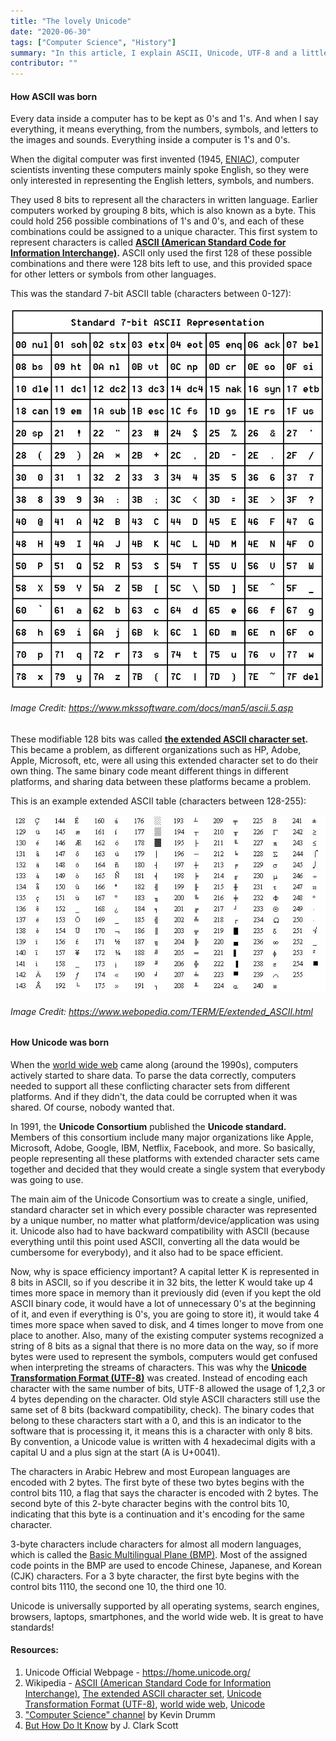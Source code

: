 ```yaml
---
title: "The lovely Unicode"
date: "2020-06-30"
tags: ["Computer Science", "History"]
summary: "In this article, I explain ASCII, Unicode, UTF-8 and a little bit of their history."
contributor: ""
---
```


#### How ASCII was born

Every data inside a computer has to be kept as 0's and 1's. And when I say everything, it means everything, from the numbers, symbols, and letters to the images and sounds. Everything inside a computer is 1's and 0's.

When the digital computer was first invented (1945, [ENIAC](https://en.wikipedia.org/wiki/ENIAC)), computer scientists inventing these computers mainly spoke
English, so they were only interested in representing the English letters, symbols, and numbers.

They used 8 bits to represent all the characters in written language. Earlier computers worked by grouping 8 bits, which is also known as a byte. This could hold 256 possible combinations of 1's and 0's, and each of these combinations could be assigned to a unique character. This first system to represent characters is called **[ASCII (American Standard Code for Information Interchange)](https://en.wikipedia.org/wiki/ASCII).** ASCII only used the first 128 of these possible combinations and there were 128 bits left to use, and this provided space for other letters or symbols from other languages.

This was the standard 7-bit ASCII table (characters between 0-127):

![7-bit ASCII](../images/blog/unicode/astab1.jpg)

###### _Image Credit: https://www.mkssoftware.com/docs/man5/ascii.5.asp_

These modifiable 128 bits was called **[the extended ASCII character set](https://en.wikipedia.org/wiki/Extended_ASCII).** This became a problem, as different organizations such as HP, Adobe, Apple, Microsoft, etc, were all using this extended character set to do their own thing. The same binary code meant different things in different platforms, and sharing data between these platforms became a problem.

This is an example extended ASCII table (characters between 128-255):

![Extended ASCII table](../images/blog/unicode/EXT-ASC.jpg)

###### _Image Credit: https://www.webopedia.com/TERM/E/extended_ASCII.html_

#### How Unicode was born

When the [world wide web](https://en.wikipedia.org/wiki/World_Wide_Web) came along (around the 1990s), computers actively started to share data. To parse the data correctly, computers needed to support all these conflicting character sets from different platforms. And if they didn't, the data could be corrupted when it was shared. Of course, nobody wanted that.

In 1991, the **Unicode Consortium** published the **Unicode standard.** Members of this consortium include many major organizations like Apple, Microsoft, Adobe, Google, IBM, Netflix, Facebook, and more. So basically, people representing all these platforms with extended character sets came together and decided that they would create a single system that everybody was going to use.

The main aim of the Unicode Consortium was to create a single, unified, standard character set in which every possible character was represented by a unique number, no matter what platform/device/application was using it. Unicode also had to have backward compatibility with ASCII (because everything until this point used ASCII, converting all the data would be cumbersome for everybody), and it also had to be space efficient.

Now, why is space efficiency important? A capital letter K is represented in 8 bits in ASCII, so if you describe it in 32 bits, the letter K would take up 4 times more space in memory than it previously did (even if you kept the old ASCII binary code, it would have a lot of unnecessary 0's at the beginning of it, and even if everything is 0's, you are going to store it), it would take 4 times more space when saved to disk, and 4 times longer to move from one place to another. Also, many of the existing computer systems recognized a string of 8 bits as a signal that there is no more data on the way, so if more bytes were used to represent the symbols, computers would get confused when interpreting the streams of characters. This was why the **[Unicode Transformation Format (UTF-8)](https://en.wikipedia.org/wiki/UTF-8)** was created. Instead of encoding each character with the same number of bits, UTF-8 allowed the usage of 1,2,3 or 4 bytes depending on the character. Old style ASCII characters still use the same set of 8 bits (backward compatibility, check). The binary codes that belong to these characters start with a 0, and this is an indicator to the software that is processing it, it means this is a character with only 8 bits. By convention, a Unicode value is written with 4 hexadecimal digits with a capital U and a plus sign at the start (A is U+0041).

The characters in Arabic Hebrew and most European languages are encoded with 2 bytes. The first byte of these two bytes begins with the control bits 110, a flag that says the character is encoded with 2 bytes. The second byte of this 2-byte character begins with the control bits 10, indicating that this byte is a continuation and it's encoding for the same character.

3-byte characters include characters for almost all modern languages, which is called the [Basic Multilingual Plane (BMP)](<https://en.wikipedia.org/wiki/Plane_(Unicode)#Basic_Multilingual_Plane>). Most of the assigned code points in the BMP are used to encode Chinese, Japanese, and Korean (CJK) characters. For a 3 byte character, the first byte begins with the control bits 1110, the second one 10, the third one 10.

Unicode is universally supported by all operating systems, search engines, browsers, laptops, smartphones, and the world wide web. It is great to have standards!

#### Resources:

1. Unicode Official Webpage - https://home.unicode.org/
2. Wikipedia - [ASCII (American Standard Code for Information Interchange)](https://en.wikipedia.org/wiki/ASCII), [The extended ASCII character set](https://en.wikipedia.org/wiki/Extended_ASCII), [Unicode Transformation Format (UTF-8)](https://en.wikipedia.org/wiki/UTF-8), [world wide web](https://en.wikipedia.org/wiki/World_Wide_Web), [Unicode](https://en.wikipedia.org/wiki/Unicode)
3. ["Computer Science" channel](https://www.youtube.com/c/ComputerScienceLessons/featured) by Kevin Drumm
4. [But How Do It Know](http://www.buthowdoitknow.com/index.html) by J. Clark Scott
